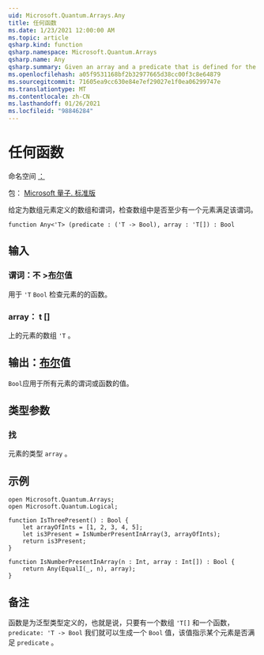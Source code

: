 ```yaml
---
uid: Microsoft.Quantum.Arrays.Any
title: 任何函数
ms.date: 1/23/2021 12:00:00 AM
ms.topic: article
qsharp.kind: function
qsharp.namespace: Microsoft.Quantum.Arrays
qsharp.name: Any
qsharp.summary: Given an array and a predicate that is defined for the elements of the array, checks if at least one element of the array satisfies the predicate.
ms.openlocfilehash: a05f9531168bf2b32977665d38cc00f3c8e64879
ms.sourcegitcommit: 71605ea9cc630e84e7ef29027e1f0ea06299747e
ms.translationtype: MT
ms.contentlocale: zh-CN
ms.lasthandoff: 01/26/2021
ms.locfileid: "98846284"
---
```

# <a name="any-function"></a>任何函数

命名空间 [：](xref:Microsoft.Quantum.Arrays)

包： [Microsoft 量子. 标准版](https://nuget.org/packages/Microsoft.Quantum.Standard)


给定为数组元素定义的数组和谓词，检查数组中是否至少有一个元素满足该谓词。

```qsharp
function Any<'T> (predicate : ('T -> Bool), array : 'T[]) : Bool
```


## <a name="input"></a>输入

### <a name="predicate--t---bool"></a>谓词：不 >[布尔](xref:microsoft.quantum.lang-ref.bool)值

用于 `'T` `Bool` 检查元素的的函数。


### <a name="array--t"></a>array： t []

上的元素的数组 `'T` 。



## <a name="output--bool"></a>输出：[布尔](xref:microsoft.quantum.lang-ref.bool)值

`Bool`应用于所有元素的谓词或函数的值。

## <a name="type-parameters"></a>类型参数

### <a name="t"></a>找

元素的类型 `array` 。

## <a name="example"></a>示例

```qsharp
open Microsoft.Quantum.Arrays;
open Microsoft.Quantum.Logical;

function IsThreePresent() : Bool {
    let arrayOfInts = [1, 2, 3, 4, 5];
    let is3Present = IsNumberPresentInArray(3, arrayOfInts);
    return is3Present;
}

function IsNumberPresentInArray(n : Int, array : Int[]) : Bool {
    return Any(EqualI(_, n), array);
}
```

## <a name="remarks"></a>备注

函数是为泛型类型定义的，也就是说，只要有一个数组 `'T[]` 和一个函数， `predicate: 'T -> Bool` 我们就可以生成一个 `Bool` 值，该值指示某个元素是否满足 `predicate` 。